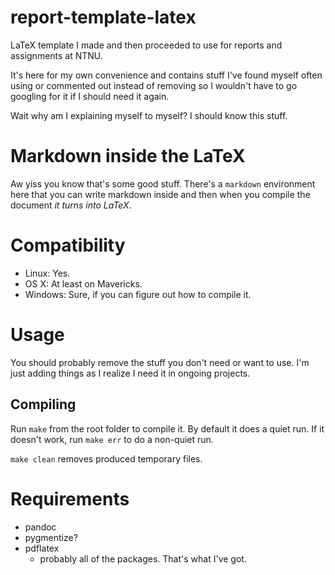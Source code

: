 report-template-latex
====================

LaTeX template I made and then proceeded to use for reports and assignments at NTNU.

It's here for my own convenience and contains stuff I've found myself often using or commented out instead of removing so I wouldn't have to go googling for it if I should need it again.

Wait why am I explaining myself to myself? I should know this stuff.


# Markdown inside the LaTeX

Aw yiss you know that's some good stuff.
There's a `markdown` environment here that you can write markdown inside and then when you compile the document _it turns into LaTeX_.

# Compatibility

* Linux: Yes.
* OS X: At least on Mavericks.
* Windows: Sure, if you can figure out how to compile it.

# Usage

You should probably remove the stuff you don't need or want to use.
I'm just adding things as I realize I need it in ongoing projects.

## Compiling

Run `make` from the root folder to compile it.
By default it does a quiet run.
If it doesn't work, run `make err` to do a non-quiet run.

`make clean` removes produced temporary files.


# Requirements

* pandoc
* pygmentize?
* pdflatex
    * probably all of the packages. That's what I've got.
